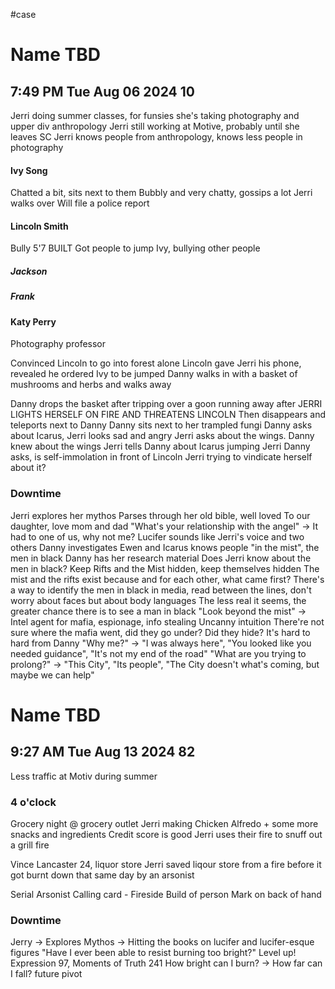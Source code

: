 #case
# Name TBD
## 7:49 PM Tue Aug 06 2024 10

Jerri doing summer classes, for funsies she's taking photography and upper div anthropology
Jerri still working at Motive, probably until she leaves SC
Jerri knows people from anthropology, knows less people in photography

#### Ivy Song
Chatted a bit, sits next to them
Bubbly and very chatty, gossips a lot
Jerri walks over
Will file a police report
#### Lincoln Smith
Bully
5'7 BUILT
Got people to jump Ivy, bullying other people
##### Jackson
##### Frank
#### Katy Perry
Photography professor


Convinced Lincoln to go into forest alone
Lincoln gave Jerri his phone, revealed he ordered Ivy to be jumped
Danny walks in with a basket of mushrooms and herbs and walks away

Danny drops the basket after tripping over a goon running away after
JERRI LIGHTS HERSELF ON FIRE AND THREATENS LINCOLN
Then disappears and teleports next to Danny
Danny sits next to her trampled fungi
Danny asks about Icarus, Jerri looks sad and angry
Jerri asks about the wings. Danny knew about the wings
Jerri tells Danny about Icarus jumping Jerri
Danny asks, is self-immolation in front of Lincoln Jerri trying to vindicate herself about it?

### Downtime
Jerri explores her mythos
	Parses through her old bible, well loved
	To our daughter, love mom and dad
	"What's your relationship with the angel" -> It had to one of us, why not me?
	Lucifer sounds like Jerri's voice and two others
Danny investigates
	Ewen and Icarus knows people "in the mist", the men in black
	Danny has her research material
	Does Jerri know about the men in black?
	Keep Rifts and the Mist hidden, keep themselves hidden
	The mist and the rifts exist because and for each other, what came first?
	There's a way to identify the men in black in media, read between the lines, don't worry about faces but about body languages
	The less real it seems, the greater chance there is to see a man in black
	"Look beyond the mist" -> 
		Intel agent for mafia, espionage, info stealing
		Uncanny intuition
		There're not sure where the mafia went, did they go under? Did they hide?
		It's hard to hard from Danny
		"Why me?" -> "I was always here", "You looked like you needed guidance", "It's not my end of the road"
		"What are you trying to prolong?" -> "This City", "Its people", "The City doesn't what's coming, but maybe we can help"

# Name TBD
## 9:27 AM Tue Aug 13 2024 82

Less traffic at Motiv during summer
### 4 o'clock
Grocery night @ grocery outlet
	Jerri making Chicken Alfredo + some more snacks and ingredients
Credit score is good
Jerri uses their fire to snuff out a grill fire

Vince Lancaster
24, liquor store 
Jerri saved liqour store from a fire before it got burnt down that same day by an arsonist

Serial Arsonist
Calling card - Fireside
Build of person
Mark on back of hand

### Downtime
Jerry -> Explores Mythos -> Hitting the books on lucifer and lucifer-esque figures
	"Have I ever been able to resist burning too bright?"
	Level up! Expression 97, Moments of Truth 241 
	How bright can I burn? -> How far can I fall? future pivot
	